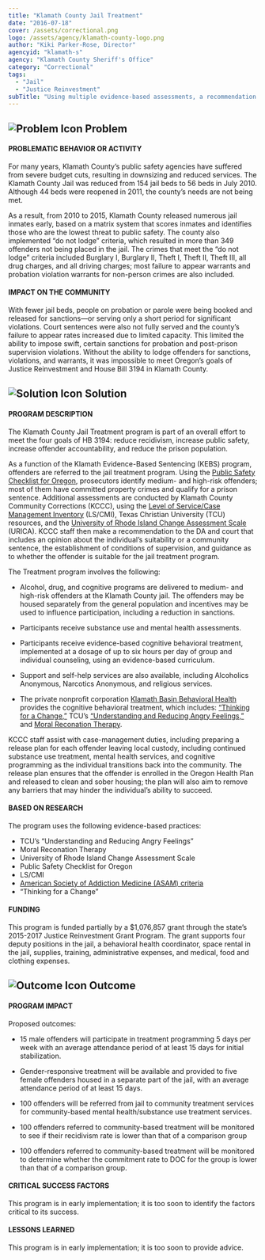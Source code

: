 ```yaml
---
title: "Klamath County Jail Treatment"
date: "2016-07-18"
cover: /assets/correctional.png
logo: /assets/agency/klamath-county-logo.png
author: "Kiki Parker-Rose, Director"
agencyid: "klamath-s"
agency: "Klamath County Sheriff's Office"
category: "Correctional"
tags:
  - "Jail"
  - "Justice Reinvestment"
subTitle: "Using multiple evidence-based assessments, a recommendation is made to the DA and court that includes an opinion about the individual’s suitability or a community sentence, the establishment of conditions of supervision, and guidance as to whether the offender is suitable for the jail treatment program."
---
```


## ![Problem Icon](https://github.com/google/material-design-icons/raw/master/alert/1x_web/ic_error_outline_black_48dp.png "Problem") Problem

#### PROBLEMATIC BEHAVIOR OR ACTIVITY

For many years, Klamath County’s public safety agencies have suffered from severe budget cuts, resulting in downsizing and reduced services. The Klamath County Jail was reduced from 154 jail beds to 56 beds in July 2010. Although 44 beds were reopened in 2011, the county’s needs are not being met.

As a result, from 2010 to 2015, Klamath County released numerous jail inmates early, based on a matrix system that scores inmates and identifies those who are the lowest threat to public safety. The county also implemented “do not lodge” criteria, which resulted in more than 349 offenders not being placed in the jail. The crimes that meet the “do not lodge” criteria included Burglary I, Burglary II, Theft I, Theft II, Theft III, all drug charges, and all driving charges; most failure to appear warrants and probation violation warrants for non-person crimes are also included.

#### IMPACT ON THE COMMUNITY

With fewer jail beds, people on probation or parole were being booked and released for sanctions—or serving only a short period for significant violations. Court sentences were also not fully served and the county’s failure to appear rates increased due to limited capacity. This limited the ability to impose swift, certain sanctions for probation and post-prison supervision violations. Without the ability to lodge offenders for sanctions, violations, and warrants, it was impossible to meet Oregon’s goals of Justice Reinvestment and House Bill 3194 in Klamath County.

## ![Solution Icon](https://github.com/google/material-design-icons/raw/master/action/1x_web/ic_lightbulb_outline_black_48dp.png "Solution") Solution

#### PROGRAM DESCRIPTION

The Klamath County Jail Treatment program is part of an overall effort to meet the four goals of HB 3194: reduce recidivism, increase public safety, increase offender accountability, and reduce the prison population.

As a function of the Klamath Evidence-Based Sentencing (KEBS) program, offenders are referred to the jail treatment program. Using the [Public Safety Checklist for Oregon](https://risktool.ocjc.state.or.us/psc/), prosecutors identify medium- and high-risk offenders; most of them have committed property crimes and qualify for a prison sentence. Additional assessments are conducted by Klamath County Community Corrections (KCCC), using the [Level of Service/Case Management Inventory](https://risktool.ocjc.state.or.us/psc/) (LS/CMI), Texas Christian University (TCU) resources, and the [University of Rhode Island Change Assessment Scale](https://www.ncbi.nlm.nih.gov/books/NBK64976/table/A62309/) (URICA). KCCC staff then make a recommendation to the DA and court that includes an opinion about the individual’s suitability or a community sentence, the establishment of conditions of supervision, and guidance as to whether the offender is suitable for the jail treatment program.

The Treatment program involves the following:

* Alcohol, drug, and cognitive programs are delivered to medium- and high-risk offenders at the Klamath County jail. The offenders may be housed separately from the general population and incentives may be used to influence participation, including a reduction in sanctions.

* Participants receive substance use and mental health assessments.

* Participants receive evidence-based cognitive behavioral treatment, implemented at a dosage of up to six hours per day of group and individual counseling, using an evidence-based curriculum.

* Support and self-help services are also available, including Alcoholics Anonymous, Narcotics Anonymous, and religious services.

* The private nonprofit corporation [Klamath Basin Behavioral Health](https://www.kbbh.org/) provides the cognitive behavioral treatment, which includes: [“Thinking for a Change,”](https://nicic.gov/thinking-change-40) TCU’s [“Understanding and Reducing Angry Feelings,”](http://ibr.tcu.edu/wp-content/uploads/2013/09/TMA05Aug-Anger.pdf) and [Moral Reconation Therapy](http://www.4emergence.com/evidence-based-practice/moral-reconation-therapy).

KCCC staff assist with case-management duties, including preparing a release plan for each offender leaving local custody, including continued substance use treatment, mental health services, and cognitive programming as the individual transitions back into the community. The release plan ensures that the offender is enrolled in the Oregon Health Plan and released to clean and sober housing; the plan will also aim to remove any barriers that may hinder the individual’s ability to succeed.

#### BASED ON RESEARCH

The program uses the following evidence-based practices:

* TCU’s “Understanding and Reducing Angry Feelings”
* Moral Reconation Therapy
* University of Rhode Island Change Assessment Scale
* Public Safety Checklist for Oregon
* LS/CMI
* [American Society of Addiction Medicine (ASAM) criteria](https://www.asam.org/resources/the-asam-criteria)
* “Thinking for a Change”

#### FUNDING

This program is funded partially by a $1,076,857 grant through the state’s 2015-2017 Justice Reinvestment Grant Program. The grant supports four deputy positions in the jail, a behavioral health coordinator, space rental in the jail, supplies, training, administrative expenses, and medical, food and clothing expenses.

## ![Outcome Icon](https://github.com/google/material-design-icons/raw/master/action/1x_web/ic_view_list_black_48dp.png "Outcome") Outcome

#### PROGRAM IMPACT

Proposed outcomes:

* 15 male offenders will participate in treatment programming 5 days per week with an average attendance period of at least 15 days for initial stabilization.

* Gender-responsive treatment will be available and provided to five female offenders housed in a separate part of the jail, with an average attendance period of at least 15 days.

* 100 offenders will be referred from jail to community treatment services for community-based mental health/substance use treatment services.

* 100 offenders referred to community-based treatment will be monitored to see if their recidivism rate is lower than that of a comparison group

* 100 offenders referred to community-based treatment will be monitored to determine whether the commitment rate to DOC for the group is lower than that of a comparison group.

#### CRITICAL SUCCESS FACTORS

This program is in early implementation; it is too soon to identify the factors critical to its success.

#### LESSONS LEARNED

This program is in early implementation; it is too soon to provide advice.
